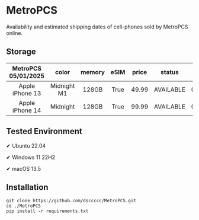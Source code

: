 # MetroPCS
Availability and estimated shipping dates of cell-phones sold by MetroPCS online.
## Storage
|MetroPCS 05/01/2025|color|memory|eSIM|price|status|shipping from|shipping to|
|:--:|:--:|:--:|:--:|:--:|:--:|:--:|:--:|
|Apple iPhone 13|Midnight M1|128GB|True|49.99|AVAILABLE|04/30/2025|05/05/2025|
|Apple iPhone 14|Midnight|128GB|True|99.99|AVAILABLE|04/30/2025|05/05/2025|

## Tested Environment
✔ Ubuntu 22.04

✔ Windows 11 22H2

✔ macOS 13.5
## Installation
```
git clone https://github.com/dsccccc/MetroPCS.git
cd ./MetroPCS
pip install -r requirements.txt
```
